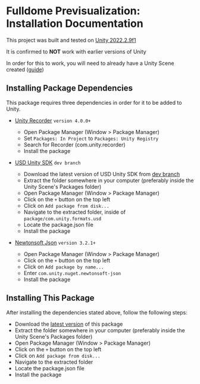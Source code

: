 # Fulldome Previsualization: Installation Documentation

This project was built and tested on [Unity 2022.2.9f1](https://unity.com/releases/editor/whats-new/2022.2.9) 

It is confirmed to **NOT** work with earlier versions of Unity

In order for this to work, you will need to already have a Unity Scene created ([guide](https://docs.unity3d.com/Manual/scenes-working-with.html))

## Installing Package Dependencies

This package requires three dependencies in order for it to be added to Unity.

* [Unity Recorder](https://docs.unity3d.com/Packages/com.unity.recorder@4.0/manual/index.html) `version 4.0.0+`

  * Open Package Manager (Window > Package Manager) 
  * Set `Packages: In Project` to `Packages: Unity Registry`
  * Search for Recorder (com.unity.recorder)
  * Install the package

* [USD Unity SDK](https://github.com/Unity-Technologies/usd-unity-sdk) `dev branch`

  * Download the latest version of USD Unity SDK from [dev branch](https://github.com/Unity-Technologies/usd-unity-sdk/archive/refs/heads/dev.zip)
  * Extract the folder somewhere in your computer (preferably inside the Unity Scene's Packages folder)
  * Open Package Manager (Window > Package Manager)
  * Click on the `+` button on the top left
  * Click on `Add package from disk...`
  * Navigate to the extracted folder, inside of `package/com.unity.formats.usd`
  * Locate the package.json file
  * Install the package

* [Newtonsoft Json](https://www.newtonsoft.com/json) `version 3.2.1+`

  * Open Package Manager (Window > Package Manager) 
  * Click on the `+` button on the top left
  * Click on `Add package by name...`
  * Enter `com.unity.nuget.newtonsoft-json`
  * Install the package

## Installing This Package

After installing the dependencies stated above, follow the following steps:

* Download the [latest version](https://github.com/shdw9/fulldome_previz_plugin/archive/refs/heads/main.zip) of this package
* Extract the folder somewhere in your computer (preferably inside the Unity Scene's Packages folder)
* Open Package Manager (Window > Package Manager)
* Click on the `+` button on the top left
* Click on `Add package from disk...`
* Navigate to the extracted folder
* Locate the package.json file
* Install the package
